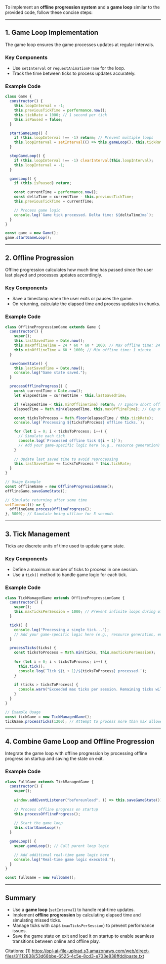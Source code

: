 To implement an **offline progression system** and a **game loop** similar to the provided code, follow these concise steps:

---

## **1. Game Loop Implementation**

The game loop ensures the game processes updates at regular intervals.

### **Key Components**
- Use `setInterval` or `requestAnimationFrame` for the loop.
- Track the time between ticks to process updates accurately.

### **Example Code**
```javascript
class Game {
  constructor() {
    this.loopInterval = -1;
    this.previousTickTime = performance.now();
    this.tickRate = 1000; // 1 second per tick
    this.isPaused = false;
  }

  startGameLoop() {
    if (this.loopInterval !== -1) return; // Prevent multiple loops
    this.loopInterval = setInterval(() => this.gameLoop(), this.tickRate);
  }

  stopGameLoop() {
    if (this.loopInterval !== -1) clearInterval(this.loopInterval);
    this.loopInterval = -1;
  }

  gameLoop() {
    if (this.isPaused) return;

    const currentTime = performance.now();
    const deltaTime = currentTime - this.previousTickTime;
    this.previousTickTime = currentTime;

    // Process game logic
    console.log(`Game tick processed. Delta time: ${deltaTime}ms`);
  }
}

const game = new Game();
game.startGameLoop();
```

---

## **2. Offline Progression**

Offline progression calculates how much time has passed since the user last played and processes updates accordingly.

### **Key Components**
- Save a timestamp when the user exits or pauses the game.
- On returning, calculate the elapsed time and process updates in chunks.

### **Example Code**
```javascript
class OfflineProgressionGame extends Game {
  constructor() {
    super();
    this.lastSavedTime = Date.now();
    this.maxOfflineTime = 24 * 60 * 60 * 1000; // Max offline time: 24 hours
    this.minOfflineTime = 60 * 1000; // Min offline time: 1 minute
  }

  saveGameState() {
    this.lastSavedTime = Date.now();
    console.log("Game state saved.");
  }

  processOfflineProgress() {
    const currentTime = Date.now();
    let elapsedTime = currentTime - this.lastSavedTime;

    if (elapsedTime < this.minOfflineTime) return; // Ignore short offline times
    elapsedTime = Math.min(elapsedTime, this.maxOfflineTime); // Cap offline time

    const ticksToProcess = Math.floor(elapsedTime / this.tickRate);
    console.log(`Processing ${ticksToProcess} offline ticks.`);

    for (let i = 0; i < ticksToProcess; i++) {
      // Simulate each tick
      console.log(`Processed offline tick ${i + 1}`);
      // Add your game-specific logic here (e.g., resource generation)
    }
    
    // Update last saved time to avoid reprocessing
    this.lastSavedTime += ticksToProcess * this.tickRate;
  }
}

// Usage Example
const offlineGame = new OfflineProgressionGame();
offlineGame.saveGameState();

// Simulate returning after some time
setTimeout(() => {
  offlineGame.processOfflineProgress();
}, 5000); // Simulate being offline for 5 seconds
```

---

## **3. Tick Management**

Ticks are discrete units of time used to update game state.

### **Key Components**
- Define a maximum number of ticks to process in one session.
- Use a `tick()` method to handle game logic for each tick.

### **Example Code**
```javascript
class TickManagedGame extends OfflineProgressionGame {
  constructor() {
    super();
    this.maxTicksPerSession = 1000; // Prevent infinite loops during offline processing
  }

  tick() {
    console.log("Processing a single tick...");
    // Add your game-specific logic here (e.g., resource generation, enemy spawning)
  }

  processTicks(ticks) {
    const ticksToProcess = Math.min(ticks, this.maxTicksPerSession);
    
    for (let i = 0; i < ticksToProcess; i++) {
      this.tick();
      console.log(`Tick ${i + 1}/${ticksToProcess} processed.`);
    }
    
    if (ticks > ticksToProcess) {
      console.warn("Exceeded max ticks per session. Remaining ticks will be skipped.");
    }
  }
}

// Example Usage
const tickGame = new TickManagedGame();
tickGame.processTicks(1200); // Attempt to process more than max allowed ticks
```

---

## **4. Combine Game Loop and Offline Progression**

Integrate the game loop with offline progression by processing offline progress on startup and saving the state on exit.

### **Example Code**
```javascript
class FullGame extends TickManagedGame {
  constructor() {
    super();
    
    window.addEventListener("beforeunload", () => this.saveGameState());
    
    // Process offline progress on startup
    this.processOfflineProgress();
    
    // Start the game loop
    this.startGameLoop();
  }

  gameLoop() {
    super.gameLoop(); // Call parent loop logic

    // Add additional real-time game logic here
    console.log("Real-time game logic executed.");
  }
}

const fullGame = new FullGame();
```

---

## **Summary**
- Use a **game loop** (`setInterval`) to handle real-time updates.
- Implement **offline progression** by calculating elapsed time and simulating missed ticks.
- Manage ticks with caps (`maxTicksPerSession`) to prevent performance issues.
- Save the game state on exit and load it on startup to enable seamless transitions between online and offline play.

Citations:
[1] https://ppl-ai-file-upload.s3.amazonaws.com/web/direct-files/31112838/53d68bbe-6525-4c5e-8cd3-e703e838ffdd/paste.txt